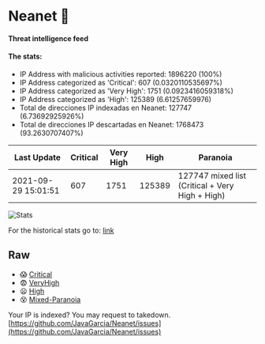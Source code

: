 # Neanet :hocho:
#### Threat intelligence feed
#### The stats:

- IP Address with malicious activities reported: 1896220 (100%)
- IP Address categorized as 'Critical':  607 (0.0320110535697%)
- IP Address categorized as 'Very High':  1751 (0.0923416059318%)
- IP Address categorized as 'High':  125389 (6.61257659976)
- Total de direcciones IP indexadas en Neanet:  127747 (6.73692925926%)
- Total de direcciones IP descartadas en Neanet:  1768473 (93.2630707407%)

| Last Update | Critical | Very High | High | Paranoia |
| --- | --- | --- | --- | --- |
| 2021-09-29 15:01:51 | 607 | 1751 | 125389 | 127747 mixed list (Critical + Very High + High)|

![Stats](https://docs.google.com/spreadsheets/d/e/2PACX-1vSnaNMIXVabIpDJjufMlzH7poXnshF3mgd8Is1g9ytUEzVsP5my4Trn8f-xkoLLQ38xpL3HtmUexLo6/pubchart?oid=501124687&format=image)

For the historical stats go to: [link](/stats.csv)
## Raw
- :scream: [Critical](https://raw.githubusercontent.com/JavaGarcia/Neanet/master/blacklists/neanet_critical.txt)
- :fearful: [VeryHigh](https://raw.githubusercontent.com/JavaGarcia/Neanet/master/blacklists/neanet_veryHigh.txtt)
- :frowning: [High](https://raw.githubusercontent.com/JavaGarcia/Neanet/master/blacklists/neanet_high.txt)
- :dizzy_face: [Mixed-Paranoia](https://raw.githubusercontent.com/JavaGarcia/Neanet/master/blacklists/neanet_all.txt)


Your IP is indexed? You may request to takedown. [https://github.com/JavaGarcia/Neanet/issues](https://github.com/JavaGarcia/Neanet/issues)





















































































































































































































































































































































































































































































































































































































































































































































































































































































































































































































































































































































































































































































































































































































































































































































































































































































































































































































































































































































































































































































































































































































































































































































































































































































































































































































































































































































































































































































































































































































































































































































































































































































































































































































































































































































































































































































































































































































































































































































































































































































































































































































































































































































































































































































































































































































































































































































































































































































































































































































































































































































































































































































































































































































































































































































































































































































































































































































































































































































































































































































































































































































































































































































































































































































































































































































































































































































































































































































































































































































































































































































































































































































































































































































































































































































































































































































































































































































































































































































































































































































































































































































































































































































































































































































































































































































































































































































































































































































































































































































































































































































































































































































































